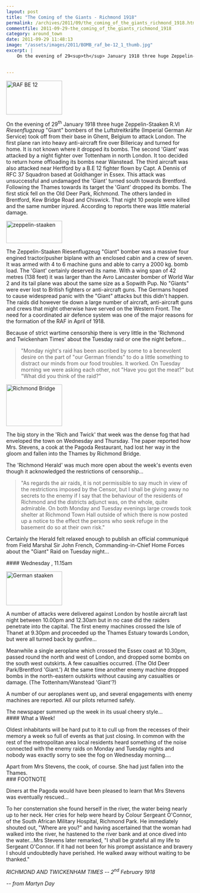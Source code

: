 ```yaml
---
layout: post
title: "The Coming of the Giants - Richmond 1918"
permalink: /archives/2011/09/the_coming_of_the_giants_richmond_1918.html
commentfile: 2011-09-29-the_coming_of_the_giants_richmond_1918
category: around_town
date: 2011-09-29 11:48:13
image: "/assets/images/2011/BOMB_raf_be-12_1_thumb.jpg"
excerpt: |
    On the evening of 29<sup>th</sup> January 1918 three huge Zeppelin-Staaken R.VI  _Riesenflugzeug_ "Giant" bombers of the Luftstreitkr&#228;fte (Imperial German Air Service) took off from their base in Ghent, Belgium to attack London. The first plane ran into heavy anti-aircraft fire over Billericay and turned for home. It is not known where it dropped its bombs. The second 'Giant' was attacked by a night fighter over Tottenham in north London. It too decided to return home offloading its bombs near Wanstead. The third aircraft was also attacked near Hertford by a B.E 12 fighter flown by Capt. A Dennis of RFC 37 Squadron based at Goldhanger in Essex. This attack was unsuccessful and undamaged the 'Giant' turned south towards Brentford. Following the Thames towards its target the 'Giant' dropped its bombs. The first stick fell on the Old Deer Park, Richmond.  The others landed in Brentford, Kew Bridge Road and Chiswick. That night 10 people were killed and the same number injured. According to reports there was little material damage.
    

---
```


<a href="/assets/images/2011/BOMB_raf_be-12_1.jpg" title="See larger version of - RAF BE 12"><img src="/assets/images/2011/BOMB_raf_be-12_1_thumb.jpg" width="150" height="91" alt="RAF BE 12" class="photo right" /></a>

On the evening of 29<sup>th</sup> January 1918 three huge Zeppelin-Staaken R.VI *Riesenflugzeug* "Giant" bombers of the Luftstreitkräfte (Imperial German Air Service) took off from their base in Ghent, Belgium to attack London. The first plane ran into heavy anti-aircraft fire over Billericay and turned for home. It is not known where it dropped its bombs. The second 'Giant' was attacked by a night fighter over Tottenham in north London. It too decided to return home offloading its bombs near Wanstead. The third aircraft was also attacked near Hertford by a B.E 12 fighter flown by Capt. A Dennis of RFC 37 Squadron based at Goldhanger in Essex. This attack was unsuccessful and undamaged the 'Giant' turned south towards Brentford. Following the Thames towards its target the 'Giant' dropped its bombs. The first stick fell on the Old Deer Park, Richmond. The others landed in Brentford, Kew Bridge Road and Chiswick. That night 10 people were killed and the same number injured. According to reports there was little material damage.

<div markdown="1" class="box">
<a href="/assets/images/2011/BOMB_zeppelin-staaken-r4_136700789.jpg" title="See larger version of - zeppelin-staaken"><img src="/assets/images/2011/BOMB_zeppelin-staaken-r4_136700789_thumb.jpg" width="150" height="60" alt="zeppelin-staaken" class="photo right" /></a>

The Zeppelin-Staaken Riesenflugzeug "Giant" bomber was a massive four engined tractor/pusher biplane with an enclosed cabin and a crew of seven. It was armed with 4 to 6 machine guns and able to carry a 2000 kg. bomb load. The 'Giant' certainly deserved its name. With a wing span of 42 metres (138 feet) it was larger than the Avro Lancaster bomber of World War 2 and its tail plane was about the same size as a Sopwith Pup. No "Giants" were ever lost to British fighters or anti-aircraft guns. The Germans hoped to cause widespread panic with the "Giant" attacks but this didn't happen. The raids did however tie down a large number of aircraft, anti-aircraft guns and crews that might otherwise have served on the Western Front. The need for a coordinated air defence system was one of the major reasons for the formation of the RAF in April of 1918.

</div>
Because of strict wartime censorship there is very little in the 'Richmond and Twickenham Times' about the Tuesday raid or one the night before...

> "Monday night's raid has been ascribed by some to a benevolent desire on the part of "our German friends" to do a little something to distract our minds from our food troubles. It worked. On Tuesday morning we were asking each other, not "Have you got the meat?" but "What did you think of the raid?"

<a href="/assets/images/2011/BOMB_Where-Mrs-Stevens-fell-into-the-river.jpg" title="See larger version of - Richmond Bridge"><img src="/assets/images/2011/BOMB_Where-Mrs-Stevens-fell-into-the-river_thumb.jpg" width="150" height="112" alt="Richmond Bridge" class="photo right" /></a>

The big story in the 'Rich and Twick' that week was the dense fog that had enveloped the town on Wednesday and Thursday. The paper reported how Mrs. Stevens, a cook at the Pagoda Restaurant, had lost her way in the gloom and fallen into the Thames by Richmond Bridge.

The 'Richmond Herald' was much more open about the week's events even though it acknowledged the restrictions of censorship...

> "As regards the air raids, it is not permissible to say much in view of the restrictions imposed by the Censor, but I shall be giving away no secrets to the enemy if I say that the behaviour of the residents of Richmond and the districts adjunct was, on the whole, quite admirable. On both Monday and Tuesday evenings large crowds took shelter at Richmond Town Hall outside of which there is now posted up a notice to the effect the persons who seek refuge in the basement do so at their own risk."

Certainly the Herald felt relaxed enough to publish an official communiqué from Field Marshal Sir John French, Commanding-in-Chief Home Forces about the "Giant" Raid on Tuesday night...

<div markdown="1" class="letter">
#### Wednesday , 11.15am

<a href="/assets/images/2011/BOMB_staaken.jpg" title="See larger version of - German staaken"><img src="/assets/images/2011/BOMB_staaken_thumb.jpg" width="150" height="91" alt="German staaken" class="photo right" /></a>

A number of attacks were delivered against London by hostile aircraft last night between 10.00pm and 12.30am but in no case did the raiders penetrate into the capital. The first enemy machines crossed the Isle of Thanet at 9.30pm and proceeded up the Thames Estuary towards London, but were all turned back by gunfire...

Meanwhile a single aeroplane which crossed the Essex coast at 10.30pm, passed round the north and west of London, and dropped some bombs on the south west outskirts. A few casualties occurred. (The Old Deer Park/Brentford 'Giant.') At the same time another enemy machine dropped bombs in the north-eastern outskirts without causing any casualties or damage. (The Tottenham/Wanstead 'Giant'?)

A number of our aeroplanes went up, and several engagements with enemy machines are reported. All our pilots returned safely.

</div>
The newspaper summed up the week in its usual cheery style...

<div markdown="1" class="letter">
#### What a Week!

Oldest inhabitants will be hard put to it to cull up from the recesses of their memory a week so full of events as that just closing. In common with the rest of the metropolitan area local residents heard something of the noise connected with the enemy raids on Monday and Tuesday nights and nobody was exactly sorry to see the fog on Wednesday morning....

</div>
Apart from Mrs Stevens, the cook, of course. She had just fallen into the Thames.

<div markdown="1" class="box">
### FOOTNOTE

Diners at the Pagoda would have been pleased to learn that Mrs Stevens was eventually rescued...

To her consternation she found herself in the river, the water being nearly up to her neck. Her cries for help were heard by Colour Sergeant O'Connor, of the South African Military Hospital, Richmond Park. He immediately shouted out, "Where are you?" and having ascertained that the woman had walked into the river, he hastened to the river bank and at once dived into the water...Mrs Stevens later remarked, "I shall be grateful all my life to Sergeant O'Connor. If it had not been for his prompt assistance and bravery I should undoubtedly have perished. He walked away without waiting to be thanked."

<cite>RICHMOND AND TWICKENHAM TIMES -- 2<sup>nd</sup> February 1918</cite>

</div>
<cite>-- from Martyn Day</cite>
